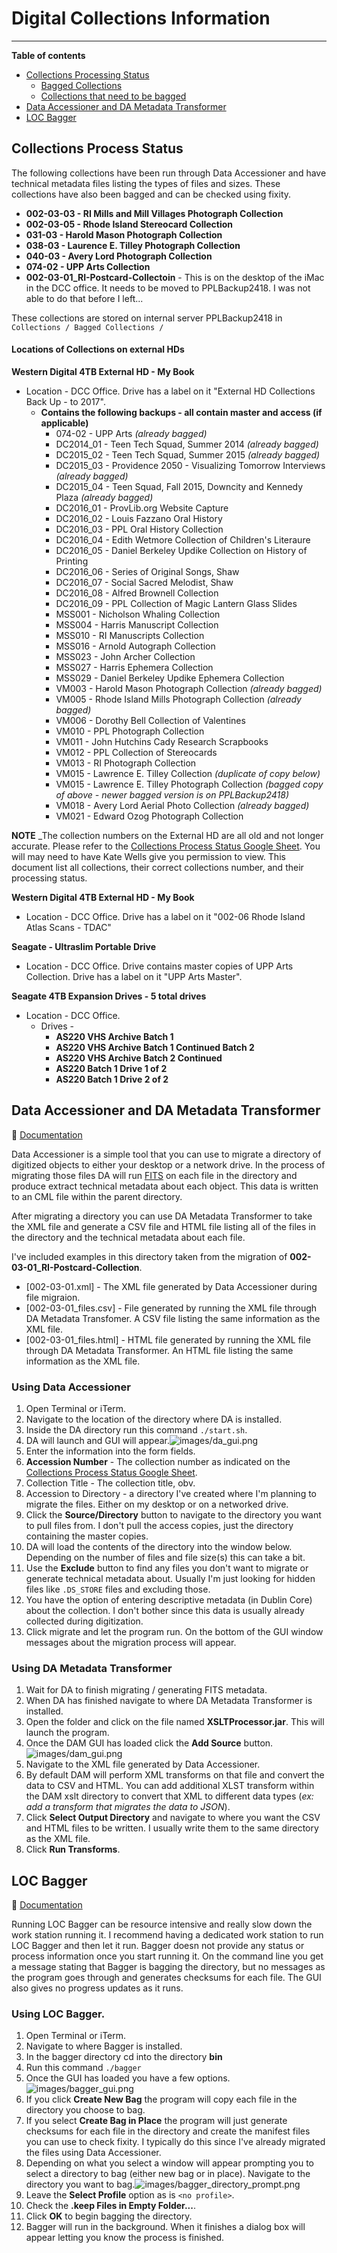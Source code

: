 # Digital Collections Information
---

**Table of contents**

* [Collections Processing Status](#collections-processing-status)
  - [Bagged Collections](#bagged-collections)
  - [Collections that need to be bagged](#collections-that-need-to-be-bagged)
* [Data Accessioner and DA Metadata Transformer](#data-accessioner-and-da-metadata-transformer)
* [LOC Bagger](#loc-bagger-tool)

## Collections Process Status

The following collections have been run through Data Accessioner and have technical metadata files listing the types of files and sizes. These collections have also been bagged and can be checked using fixity.

* **002-03-03 - RI Mills and Mill Villages Photograph Collection**
* **002-03-05 - Rhode Island Stereocard Collection**
* **031-03 - Harold Mason Photograph Collection**
* **038-03 - Laurence E. Tilley Photograph Collection**
* **040-03 - Avery Lord Photograph Collection**
* **074-02 - UPP Arts Collection**
* **002-03-01_RI-Postcard-Collectoin** - This is on the desktop of the iMac in the DCC office. It needs to be moved to PPLBackup2418. I was not able to do that before I left...

These collections are stored on internal server PPLBackup2418 in `Collections / Bagged Collections /`

#### Locations of Collections on external HDs

**Western Digital 4TB External HD - My Book**
* Location - DCC Office. Drive has a label on it "External HD Collections Back Up - to 2017".
  - **Contains the following backups - all contain master and access (if applicable)**
    - 074-02 - UPP Arts _(already bagged)_
    - DC2014_01 - Teen Tech Squad, Summer 2014 _(already bagged)_
    - DC2015_02 - Teen Tech Squad, Summer 2015 _(already bagged)_
    - DC2015_03 - Providence 2050 - Visualizing Tomorrow Interviews _(already bagged)_
    - DC2015_04 - Teen Squad, Fall 2015, Downcity and Kennedy Plaza _(already bagged)_
    - DC2016_01 - ProvLib.org Website Capture
    - DC2016_02 - Louis Fazzano Oral History
    - DC2016_03 - PPL Oral History Collection
    - DC2016_04 - Edith Wetmore Collection of Children's Literaure
    - DC2016_05 - Daniel Berkeley Updike Collection on History of Printing
    - DC2016_06 - Series of Original Songs, Shaw
    - DC2016_07 - Social Sacred Melodist, Shaw
    - DC2016_08 - Alfred Brownell Collection
    - DC2016_09 - PPL Collection of Magic Lantern Glass Slides
    - MSS001 - Nicholson Whaling Collection
    - MSS004 - Harris Manuscript Collection
    - MSS010 - RI Manuscripts Collection
    - MSS016 - Arnold Autograph Collection
    - MSS023 - John Archer Collection
    - MSS027 - Harris Ephemera Collection
    - MSS029 - Daniel Berkeley Updike Ephemera Collection
    - VM003 - Harold Mason Photograph Collection _(already bagged)_
    - VM005 - Rhode Island Mills Photograph Collection _(already bagged)_
    - VM006 - Dorothy Bell Collection of Valentines
    - VM010 - PPL Photograph Collection
    - VM011 - John Hutchins Cady Research Scrapbooks
    - VM012 - PPL Collection of Stereocards
    - VM013 - RI Photograph Collection
    - VM015 - Lawrence E. Tilley Collection _(duplicate of copy below)_
    - VM015 - Lawrence E. Tilley Photograph Collection _(bagged copy of above - newer bagged version is on PPLBackup2418)_
    - VM018 - Avery Lord Aerial Photo Collection _(already bagged)_
    - VM021 - Edward Ozog Photograph Collection

**NOTE** _The collection numbers on the External HD are all old and not longer accurate. Please refer to the [Collections Process Status Google Sheet](https://docs.google.com/spreadsheets/d/1MW66wXHPDyDdcArZLqig214mo7flgK-34D6ohmHUI8Y/edit#gid=0). You will may need to have Kate Wells give you permission to view. This document list all collections, their correct collections number, and their processing status.

**Western Digital 4TB External HD - My Book**
* Location - DCC Office. Drive has a label on it "002-06 Rhode Island Atlas Scans - TDAC"

**Seagate - Ultraslim Portable Drive**
* Location - DCC Office. Drive contains master copies of UPP Arts Collection. Drive has a label on it "UPP Arts Master".

**Seagate 4TB Expansion Drives - 5 total drives**
* Location - DCC Office.
  - Drives -
    - **AS220 VHS Archive Batch 1**
    - **AS220 VHS Archive Batch 1 Continued Batch 2**
    - **AS220 VHS Archive Batch 2 Continued**
    - **AS220 Batch 1 Drive 1 of 2**
    - **AS220 Batch 1 Drive 2 of 2**

## Data Accessioner and DA Metadata Transformer

:link: [Documentation](http://dataaccessioner.org/)

Data Accessioner is a simple tool that you can use to migrate a directory of digitized objects to either your desktop or a network drive. In the process of migrating those files DA will run [FITS](https://projects.iq.harvard.edu/fits/home) on each file in the directory and produce extract technical metadata about each object. This data is written to an CML file within the parent directory.

After migrating a directory you can use DA Metadata Transformer to take the XML file and generate a CSV file and HTML file listing all of the files in the directory and the technical metadata about each file.

I've included examples in this directory taken from the migration of **002-03-01_RI-Postcard-Collection**.

* [002-03-01.xml] - The XML file generated by Data Accessioner during file migraion.
* [002-03-01_files.csv] - File generated by running the XML file through DA Metadata Transfomer. A CSV file listing the same information as the XML file.
* [002-03-01_files.html] - HTML file generated by running the XML file through DA Metadata Transformer. An HTML file listing the same information as the XML file.

### Using Data Accessioner
1. Open Terminal or iTerm.
2. Navigate to the location of the directory where DA is installed.
3. Inside the DA directory run this command `./start.sh`.
4. DA will launch and GUI will appear.![images/da_gui.png](images/da_gui.png)
5. Enter the information into the form fields.
  1. **Accession Number** - The collection number as indicated on the [Collections Process Status Google Sheet](https://docs.google.com/spreadsheets/d/1MW66wXHPDyDdcArZLqig214mo7flgK-34D6ohmHUI8Y/edit#gid=0).
  2. Collection Title - The collection title, obv.
  3. Accession to Directory - a directory I've created where I'm planning to migrate the files. Either on my desktop or on a networked drive.
  4. Click the **Source/Directory** button to navigate to the directory you want to pull files from. I don't pull the access copies, just the directory containing the master copies.
  5. DA will load the contents of the directory into the window below. Depending on the number of files and file size(s) this can take a bit.
  6. Use the **Exclude** button to find any files you don't want to migrate or generate technical metadata about. Usually I'm just looking for hidden files like `.DS_STORE` files and excluding those.
  7. You have the option of entering descriptive metadata (in Dublin Core) about the collection. I don't bother since this data is usually already collected during digitization.
  8. Click migrate and let the program run.  On the bottom of the GUI window messages about the migration process will appear.

### Using DA Metadata Transformer
1. Wait for DA to finish migrating / generating FITS metadata.
2. When DA has finished navigate to where DA Metadata Transformer is installed.
3. Open the folder and click on the file named **XSLTProcessor.jar**. This will launch the program.
4. Once the DAM GUI has loaded click the **Add Source** button. ![images/dam_gui.png](images/dam_gui.png)
5. Navigate to the XML file generated by Data Accessioner.
6. By default DAM will perform XML transforms on that file and convert the data to CSV and HTML. You can add additional XLST transform within the DAM xslt directory to convert that XML to different data types (_ex: add a transform that migrates the data to JSON_).
7. Click **Select Output Directory** and navigate to where you want the CSV and HTML files to be written. I usually write them to the same directory as the XML file.
8. Click **Run Transforms**.

## LOC Bagger

:link: [Documentation](https://github.com/LibraryOfCongress/bagger)

Running LOC Bagger can be resource intensive and really slow down the work station running it. I recommend having a dedicated work station to run LOC Bagger and then let it run. Bagger doesn not provide any status or process information once you start running it. On the command line you get a message stating that Bagger is bagging the directory, but no messages as the program goes through and generates checksums for each file. The GUI also gives no progress updates as it runs.

### Using LOC Bagger.

1. Open Terminal or iTerm.
2. Navigate to where Bagger is installed.
3. In the bagger directory cd into the directory **bin**
4. Run this command `./bagger`
5. Once the GUI has loaded you have a few options.![images/bagger_gui.png](images/bagger_gui.png)
  1. If you click **Create New Bag** the program will copy each file in the directory you choose to bag.
  2. If you select **Create Bag in Place** the program will just generate checksums for each file in the directory and create the manifest files you can use to check fixity. I typically do this since I've already migrated the files using Data Accessioner.
6. Depending on what you select a window will appear prompting you to select a directory to bag (either new bag or in place). Navigate to the directory you want to bag.![images/bagger_directory_prompt.png](images/bagger_directory_prompt.png)
7. Leave the **Select Profile** option as is `<no profile>`.
8. Check the **.keep Files in Empty Folder...**.
9. Click **OK** to begin bagging the directory.
10. Bagger will run in the background. When it finishes a dialog box will appear letting you know the process is finished.

